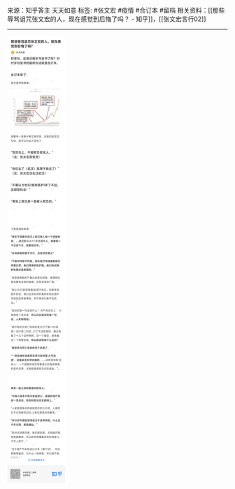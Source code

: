 来源：知乎答主 天天如意
标签: #张文宏 #疫情 #合订本 #留档 
相关资料：[[那些辱骂诅咒张文宏的人，现在感觉到后悔了吗？ - 知乎]]，[[张文宏言行02]]
***
[![1671080236082.jpg](https://raw.githubusercontent.com/bluntvoice/mypic/main/1671080236082.jpg)](https://raw.githubusercontent.com/bluntvoice/mypic/main/1671080236082.jpg)
